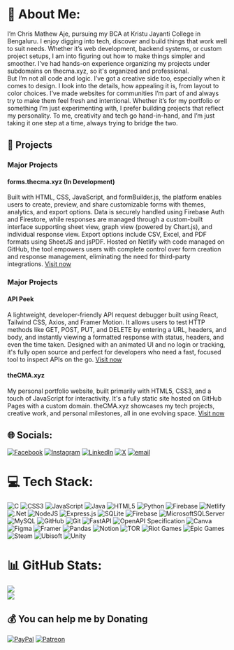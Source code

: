 # 💫 About Me:
I’m Chris Mathew Aje, pursuing my BCA at Kristu Jayanti College in Bengaluru. I enjoy digging into tech, discover and build things that work well to suit needs. Whether it’s web development, backend systems, or custom project setups, I am into figuring out how to make things simpler and smoother. I’ve had hands-on experience organizing my projects under subdomains on thecma.xyz, so it's organized and professional.<br>But I’m not all code and logic. I’ve got a creative side too, especially when it comes to design. I look into the details, how appealing it is, from layout to color choices. I’ve made websites for communities I’m part of and always try to make them feel fresh and intentional. Whether it’s for my portfolio or something I’m just experimenting with, I prefer building projects that reflect my personality. To me, creativity and tech go hand-in-hand, and I’m just taking it one step at a time, always trying to bridge the two.

## 🚀 Projects
### Major Projects
#### forms.thecma.xyz (In Development)
Built with HTML, CSS, JavaScript, and formBuilder.js, the platform enables users to create, preview, and share customizable forms with themes, analytics, and export options. Data is securely handled using Firebase Auth and Firestore, while responses are managed through a custom-built interface supporting sheet view, graph view (powered by Chart.js), and individual response view. Export options include CSV, Excel, and PDF formats using SheetJS and jsPDF. Hosted on Netlify with code managed on GitHub, the tool empowers users with complete control over form creation and response management, eliminating the need for third-party integrations.
[Visit now](https://forms.thecma.xyz)
### Major Projects
#### API Peek
A lightweight, developer-friendly API request debugger built using React, Tailwind CSS, Axios, and Framer Motion. It allows users to test HTTP methods like GET, POST, PUT, and DELETE by entering a URL, headers, and body, and instantly viewing a formatted response with status, headers, and even the time taken. Designed with an animated UI and no login or tracking, it's fully open source and perfect for developers who need a fast, focused tool to inspect APIs on the go.
[Visit now](https://apipeek.thecma.xyz/)
<br>
#### theCMA.xyz
My personal portfolio website, built primarily with HTML5, CSS3, and a touch of JavaScript for interactivity. It's a fully static site hosted on GitHub Pages with a custom domain. theCMA.xyz showcases my tech projects, creative work, and personal milestones, all in one evolving space.
[Visit now](https://thecma.xyz)

## 🌐 Socials:
[![Facebook](https://img.shields.io/badge/Facebook-%231877F2.svg?logo=Facebook&logoColor=white)](https://facebook.com/chrismat005) [![Instagram](https://img.shields.io/badge/Instagram-%23E4405F.svg?logo=Instagram&logoColor=white)](https://instagram.com/chrismat_05) [![LinkedIn](https://img.shields.io/badge/LinkedIn-%230077B5.svg?logo=linkedin&logoColor=white)](https://linkedin.com/in/chrismaje) [![X](https://img.shields.io/badge/X-black.svg?logo=X&logoColor=white)](https://x.com/chrismat_05) [![email](https://img.shields.io/badge/Email-D14836?logo=gmail&logoColor=white)](mailto:chrismaje63@gmail.com) 

# 💻 Tech Stack:
![C](https://img.shields.io/badge/c-%2300599C.svg?style=plastic&logo=c&logoColor=white) ![CSS3](https://img.shields.io/badge/css3-%231572B6.svg?style=plastic&logo=css3&logoColor=white) ![JavaScript](https://img.shields.io/badge/javascript-%23323330.svg?style=plastic&logo=javascript&logoColor=%23F7DF1E) ![Java](https://img.shields.io/badge/java-%23ED8B00.svg?style=plastic&logo=openjdk&logoColor=white) ![HTML5](https://img.shields.io/badge/html5-%23E34F26.svg?style=plastic&logo=html5&logoColor=white) ![Python](https://img.shields.io/badge/python-3670A0?style=plastic&logo=python&logoColor=ffdd54) ![Firebase](https://img.shields.io/badge/firebase-%23039BE5.svg?style=plastic&logo=firebase) ![Netlify](https://img.shields.io/badge/netlify-%23000000.svg?style=plastic&logo=netlify&logoColor=#00C7B7) ![.Net](https://img.shields.io/badge/.NET-5C2D91?style=plastic&logo=.net&logoColor=white) ![NodeJS](https://img.shields.io/badge/node.js-6DA55F?style=plastic&logo=node.js&logoColor=white) ![Express.js](https://img.shields.io/badge/express.js-%23404d59.svg?style=plastic&logo=express&logoColor=%2361DAFB) ![SQLite](https://img.shields.io/badge/sqlite-%2307405e.svg?style=plastic&logo=sqlite&logoColor=white) ![Firebase](https://img.shields.io/badge/firebase-a08021?style=plastic&logo=firebase&logoColor=ffcd34) ![MicrosoftSQLServer](https://img.shields.io/badge/Microsoft%20SQL%20Server-CC2927?style=plastic&logo=microsoft%20sql%20server&logoColor=white) ![MySQL](https://img.shields.io/badge/mysql-4479A1.svg?style=plastic&logo=mysql&logoColor=white) ![GitHub](https://img.shields.io/badge/github-%23121011.svg?style=plastic&logo=github&logoColor=white) ![Git](https://img.shields.io/badge/git-%23F05033.svg?style=plastic&logo=git&logoColor=white) ![FastAPI](https://img.shields.io/badge/FastAPI-005571?style=plastic&logo=fastapi) ![OpenAPI Specification](https://img.shields.io/badge/openapiinitiative-%23000000.svg?style=plastic&logo=openapiinitiative&logoColor=white) ![Canva](https://img.shields.io/badge/Canva-%2300C4CC.svg?style=plastic&logo=Canva&logoColor=white) ![Figma](https://img.shields.io/badge/figma-%23F24E1E.svg?style=plastic&logo=figma&logoColor=white) ![Framer](https://img.shields.io/badge/Framer-black?style=plastic&logo=framer&logoColor=blue) ![Pandas](https://img.shields.io/badge/pandas-%23150458.svg?style=plastic&logo=pandas&logoColor=white) ![Notion](https://img.shields.io/badge/Notion-%23000000.svg?style=plastic&logo=notion&logoColor=white) ![TOR](https://img.shields.io/badge/tor-%237E4798.svg?style=plastic&logo=tor-project&logoColor=white) ![Riot Games](https://img.shields.io/badge/riotgames-D32936.svg?style=plastic&logo=riotgames&logoColor=white) ![Epic Games](https://img.shields.io/badge/epicgames-%23313131.svg?style=plastic&logo=epicgames&logoColor=white) ![Steam](https://img.shields.io/badge/steam-%23000000.svg?style=plastic&logo=steam&logoColor=white) ![Ubisoft](https://img.shields.io/badge/Ubisoft-%23F5F5F5.svg?style=plastic&logo=Ubisoft&logoColor=black) ![Unity](https://img.shields.io/badge/unity-%23000000.svg?style=plastic&logo=unity&logoColor=white)
# 📊 GitHub Stats:
![](https://github-readme-stats.vercel.app/api?username=chrismat-05&theme=tokyonight&hide_border=true&include_all_commits=false&count_private=false)<br/>
![](https://nirzak-streak-stats.vercel.app/?user=chrismat-05&theme=tokyonight&hide_border=true)<br/>

## 💰 You can help me by Donating
[![PayPal](https://img.shields.io/badge/PayPal-00457C?style=for-the-badge&logo=paypal&logoColor=white)](https://paypal.me/chrismat05) [![Patreon](https://img.shields.io/badge/Patreon-F96854?style=for-the-badge&logo=patreon&logoColor=white)](https://patreon.com/chrismat05)
